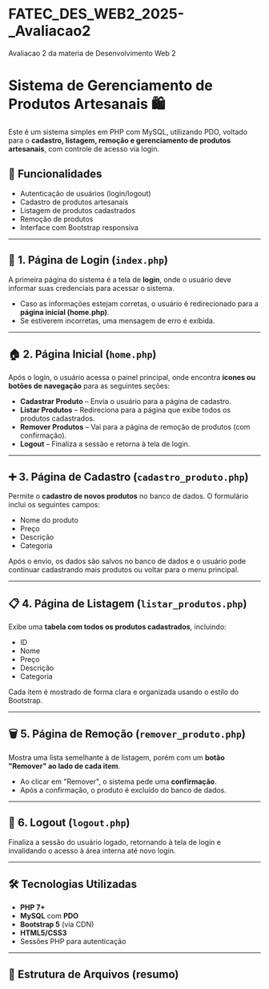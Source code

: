 # FATEC_DES_WEB2_2025-_Avaliacao2
Avaliacao 2 da materia de Desenvolvimento Web 2

# Sistema de Gerenciamento de Produtos Artesanais 🛍️

Este é um sistema simples em PHP com MySQL, utilizando PDO, voltado para o **cadastro, listagem, remoção e gerenciamento de produtos artesanais**, com controle de acesso via login.

## 📌 Funcionalidades

- Autenticação de usuários (login/logout)
- Cadastro de produtos artesanais
- Listagem de produtos cadastrados
- Remoção de produtos
- Interface com Bootstrap responsiva

---

## 🔐 1. Página de Login (`index.php`)

A primeira página do sistema é a tela de **login**, onde o usuário deve informar suas credenciais para acessar o sistema.

- Caso as informações estejam corretas, o usuário é redirecionado para a **página inicial (home.php)**.
- Se estiverem incorretas, uma mensagem de erro é exibida.

---

## 🏠 2. Página Inicial (`home.php`)

Após o login, o usuário acessa o painel principal, onde encontra **ícones ou botões de navegação** para as seguintes seções:

- **Cadastrar Produto** – Envia o usuário para a página de cadastro.
- **Listar Produtos** – Redireciona para a página que exibe todos os produtos cadastrados.
- **Remover Produtos** – Vai para a página de remoção de produtos (com confirmação).
- **Logout** – Finaliza a sessão e retorna à tela de login.

---

## ➕ 3. Página de Cadastro (`cadastro_produto.php`)

Permite o **cadastro de novos produtos** no banco de dados. O formulário inclui os seguintes campos:

- Nome do produto
- Preço
- Descrição
- Categoria

Após o envio, os dados são salvos no banco de dados e o usuário pode continuar cadastrando mais produtos ou voltar para o menu principal.

---

## 📋 4. Página de Listagem (`listar_produtos.php`)

Exibe uma **tabela com todos os produtos cadastrados**, incluindo:

- ID
- Nome
- Preço
- Descrição
- Categoria

Cada item é mostrado de forma clara e organizada usando o estilo do Bootstrap.

---

## 🗑️ 5. Página de Remoção (`remover_produto.php`)

Mostra uma lista semelhante à de listagem, porém com um **botão "Remover" ao lado de cada item**.

- Ao clicar em "Remover", o sistema pede uma **confirmação**.
- Após a confirmação, o produto é excluído do banco de dados.

---

## 🚪 6. Logout (`logout.php`)

Finaliza a sessão do usuário logado, retornando à tela de login e invalidando o acesso à área interna até novo login.

---

## 🛠️ Tecnologias Utilizadas

- **PHP 7+**
- **MySQL** com **PDO**
- **Bootstrap 5** (via CDN)
- **HTML5/CSS3**
- Sessões PHP para autenticação

---

## 📁 Estrutura de Arquivos (resumo)

